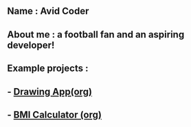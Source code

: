## Name : Avid Coder

## About me : a football fan and an aspiring developer!

## Example projects : 

## - [Drawing App(org)](https://github.com/CodingContributorsLair/DrawingApp)
## - [BMI Calculator (org)](https://github.com/CodingContributorsLair/BMICalculator)
